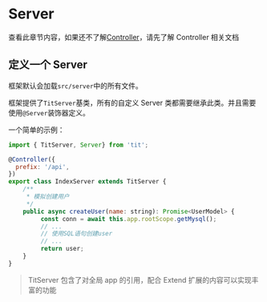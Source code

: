 # Server

查看此章节内容，如果还不了解[Controller](./controller)，请先了解 Controller 相关文档

## 定义一个 Server

框架默认会加载`src/server`中的所有文件。

框架提供了`TitServer`基类，所有的自定义 Server 类都需要继承此类。并且需要使用`@Server`装饰器定义。

一个简单的示例：

```javascript
import { TitServer, Server} from 'tit';

@Controller({
  prefix: '/api',
})
export class IndexServer extends TitServer {
    /**
     * 模拟创建用户
     */
    public async createUser(name: string): Promise<UserModel> {
         const conn = await this.app.rootScope.getMysql();
         // ...
         // 使用SQL语句创建user
         // ...
         return user;
    }
}

```

> TitServer 包含了对全局 app 的引用，配合 Extend 扩展的内容可以实现丰富的功能

